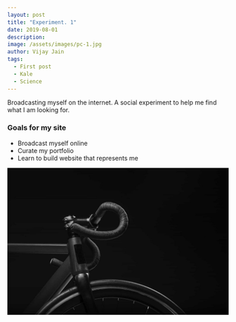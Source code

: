 ```yaml
---
layout: post
title: "Experiment. 1"
date: 2019-08-01
description: 
image: /assets/images/pc-1.jpg
author: Vijay Jain
tags: 
  - First post
  - Kale
  - Science
---
```

Broadcasting myself on the internet. A social experiment to help me find what I am looking for.

### Goals for my site
* Broadcast myself online
* Curate my portfolio
* Learn to build website that represents me

![Placeholder](/assets/images/placeholder-1.jpg)